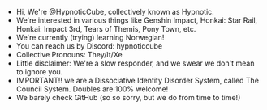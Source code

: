 - Hi, We're @HypnoticCube, collectively known as Hypnotic.
- We're interested in various things like Genshin Impact, Honkai: Star Rail, Honkai: Impact 3rd, Tears of Themis, Pony Town, etc.
- We're currently (trying) learning Norwegian!
- You can reach us by Discord: hypnoticcube
- Collective Pronouns: They/It/Xe
- Little disclaimer: We're a slow responder, and we swear we don't mean to ignore you.
- IMPORTANT!! we are a Dissociative Identity Disorder System, called The Council System. Doubles are 100% welcome! 
- We barely check GitHub (so so sorry, but we do from time to time!)
<!---
HypnoticCube/HypnoticCube is a ✨ special ✨ repository because its `README.md` (this file) appears on your GitHub profile.
You can click the Preview link to take a look at your changes.
--->
